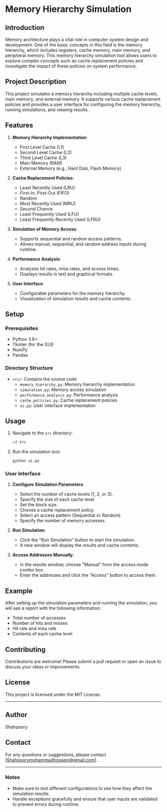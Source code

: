 # Memory Hierarchy Simulation

## Introduction

Memory architecture plays a vital role in computer system design and development. One of the basic concepts in this field is the memory hierarchy, which includes registers, cache memory, main memory, and peripheral memory. This memory hierarchy simulation tool allows users to explore complex concepts such as cache replacement policies and investigate the impact of these policies on system performance.

## Project Description

This project simulates a memory hierarchy including multiple cache levels, main memory, and external memory. It supports various cache replacement policies and provides a user interface for configuring the memory hierarchy, running simulations, and viewing results.

## Features

1. **Memory Hierarchy Implementation**:
   - First Level Cache (L1)
   - Second Level Cache (L2)
   - Third Level Cache (L3)
   - Main Memory (RAM)
   - External Memory (e.g., Hard Disk, Flash Memory)

2. **Cache Replacement Policies**:
   - Least Recently Used (LRU)
   - First-In, First-Out (FIFO)
   - Random
   - Most Recently Used (MRU)
   - Second Chance
   - Least Frequently Used (LFU)
   - Least Frequently Recently Used (LFRU)

3. **Simulation of Memory Access**:
   - Supports sequential and random access patterns.
   - Allows manual, sequential, and random address inputs during runtime.

4. **Performance Analysis**:
   - Analyzes hit rates, miss rates, and access times.
   - Displays results in text and graphical formats.

5. **User Interface**:
   - Configurable parameters for the memory hierarchy.
   - Visualization of simulation results and cache contents.

## Setup

### Prerequisites

- Python 3.8+
- Tkinter (for the GUI)
- NumPy
- Pandas

### Directory Structure

- `src/`: Contains the source code
  - `memory_hierarchy.py`: Memory hierarchy implementation
  - `simulation.py`: Memory access simulation
  - `performance_analysis.py`: Performance analysis
  - `cache_policies.py`: Cache replacement policies
  - `ui.py`: User interface implementation

## Usage

1. Navigate to the `src` directory:

    ```sh
    cd src
    ```

2. Run the simulation tool:

    ```sh
    python ui.py
    ```

### User Interface

1. **Configure Simulation Parameters**:
   - Select the number of cache levels (1, 2, or 3).
   - Specify the size of each cache level.
   - Set the block size.
   - Choose a cache replacement policy.
   - Select an access pattern (Sequential or Random).
   - Specify the number of memory accesses.

2. **Run Simulation**:
   - Click the "Run Simulation" button to start the simulation.
   - A new window will display the results and cache contents.

3. **Access Addresses Manually**:
   - In the results window, choose "Manual" from the access mode combo box.
   - Enter the addresses and click the "Access" button to access them.

## Example

After setting up the simulation parameters and running the simulation, you will see a report with the following information:

- Total number of accesses
- Number of hits and misses
- Hit rate and miss rate
- Contents of each cache level

## Contributing

Contributions are welcome! Please submit a pull request or open an issue to discuss your ideas or improvements.

## License

This project is licensed under the MIT License.

---

## Author

Shahpoory

## Contact

For any questions or suggestions, please contact [Shahpoorymohammadhossein@gmail.com].

---

### Notes

- Make sure to test different configurations to see how they affect the simulation results.
- Handle exceptions gracefully and ensure that user inputs are validated to prevent errors during runtime.
